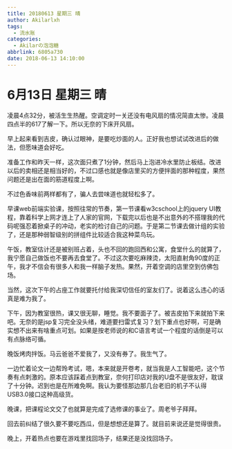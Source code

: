 ```yaml
---
title: 20180613 星期三 晴
author: Akilarlxh
tags:
  - 流水账
categories:
  - Akilarの泡泡糖
abbrlink: 6805a730
date: 2018-06-13 14:10:00
---
```

 # 6月13日 星期三 晴
 
凌晨4点32分，被活生生热醒。空调定时一关还没有电风扇的情况简直太惨。凌晨四点半的617了解一下。所以无奈的下床开风扇。

早上起来看到吉皮，确认过眼神，是要吃炒面的人。正好我也想试试改进后的做法，但愿味道会好吃。

准备工作和昨天一样，这次面只煮了1分钟，然后马上泡进冷水里防止板结。改进以后的卖相还是相当好的，不过口感也就是像店里买的方便拌面的那种程度，果然问题还是出在面的筋道程度上啊。

不过色香味前两样都有了，骗人去尝味道也就轻松多了。

早课web前端实验课，按照往常的节奏，第一节课看w3cschool上的jquery UI教程，靠着科学上网才连上了人家的官网，下载完以后也是不出意外的不搭理我的代码呢强忍着掀桌子的冲动，老实的检讨自己的问题。于是第二节课去做计组的实验了，还是那种弱智级别的拼组件比较适合我这种菜鸟玩。

午饭，教室估计还是被别班占着，头也不回的跑回西和公寓，食堂什么的就算了，我宁愿自己做饭也不要再去食堂了。不过这次要吃麻辣烫，太阳直射角90度的正午，我才不信会有很多人和我一样脑子发热。果然，开着空调的店里空到仿佛包场。

当然，这次下午的占座工作就要托付给我深切信任的室友们了。说着这么违心的话真是难为我了。

下午，因为教室很热，课又很无聊，睡觉。我不要面子了。被吉皮拍下来就拍下来吧。无奈的是jsp复习完全没头绪，难道要扫雷式复习？划下重点也好啊，可是确实想不出来有啥重点可划。如果是按老师说的和C语言考试一个程度的话倒是可以有点脉络可循。

晚饭烤肉拌饭。马云爸爸不爱我了，又没有券了。我生气了。

一边忙着论文一边帮玲考试，嗯，本来就是开卷考，就当我是人工智能吧，这个节奏有点刺激的。原本应该踩着点到教室，奈何打印店对我的U盘不是很友好，耽误了十分钟。迟到也是在所难免啊。我认为要怪那边那几台老旧的机子不认得USB3.0接口这种高级货。

晚课，把课程论文交了也就算是完成了选修课的事业了。周老爷子拜拜。

回去前纠结了很久要不要吃西瓜，但是想想还是算了。就目前来说还是觉得很贵。

晚上，开着热点也要在游戏里找回场子，结果还是没找回场子。
